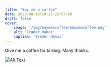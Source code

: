 ```yaml
---
title: "Buy me a coffee"
date: 2023-08-18T10:27:22+07:00
draft: false
cover:
    image: '/img/buymeacoffee/buymeacoffee.png'
    alt: 'Trader Hanoi'
    caption: 'Trader Hanoi'
---
```

Give me a coffee for talking. Many thanks.

[![Alt Text](/img/buymeacoffee/coffee.png)](https://www.buymeacoffee.com/nhagiaodich)
